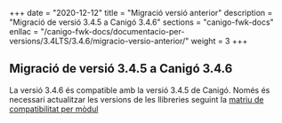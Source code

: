 +++
date        = "2020-12-12"
title       = "Migració versió anterior"
description = "Migració de versió 3.4.5 a Canigó 3.4.6"
sections    = "canigo-fwk-docs"
enllac		= "/canigo-fwk-docs/documentacio-per-versions/3.4LTS/3.4.6/migracio-versio-anterior/"
weight		= 3
+++

## Migració de versió 3.4.5 a Canigó 3.4.6

La versió 3.4.6 és compatible amb la versió 3.4.5 de Canigó. Només és necessari actualitzar les versions de les llibreries seguint la [matriu de compatibilitat per mòdul](/canigo-fwk-docs/documentacio-per-versions/3.4LTS/3.4.6/moduls/compatibilitat-per-modul/)